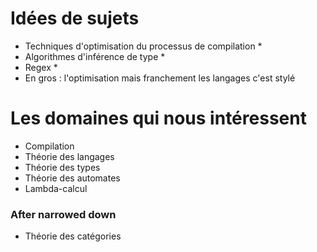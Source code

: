# Idées de sujets 
- Techniques d'optimisation du processus de compilation *
- Algorithmes d'inférence de type *
- Regex *
- En gros : l'optimisation mais franchement les langages c'est stylé

# Les domaines qui nous intéressent
- Compilation
- Théorie des langages
- Théorie des types
- Théorie des automates
- Lambda-calcul

### After narrowed down
- Théorie des catégories
